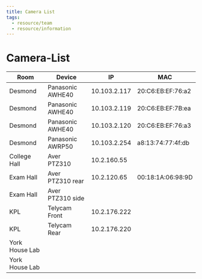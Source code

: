 ```yaml
---
title: Camera List
tags:
  - resource/team
  - resource/information
---
```


# Camera-List

Room           | Device           | IP           | MAC
-------------- | ---------------- | ------------ | ----------
Desmond        | Panasonic AWHE40 | 10.103.2.117 | 20:C6:EB:EF:76:a2
Desmond        | Panasonic AWHE40 | 10.103.2.119 | 20:C6:EB:EF:7B:ea
Desmond        | Panasonic AWHE40 | 10.103.2.120 | 20:C6:EB:EF:76:a3
Desmond        | Panasonic AWRP50 | 10.103.2.254 | a8:13:74:77:4f:db
College Hall   | Aver PTZ310      | 10.2.160.55  | 
Exam Hall      | Aver PTZ310 rear | 10.2.120.65  | 00:18:1A:06:98:9D
Exam Hall      | Aver PTZ310 side |              |
KPL            | Telycam Front    | 10.2.176.222 | 
KPL            | Telycam Rear     | 10.2.176.220 | 
York House Lab |
York House Lab |